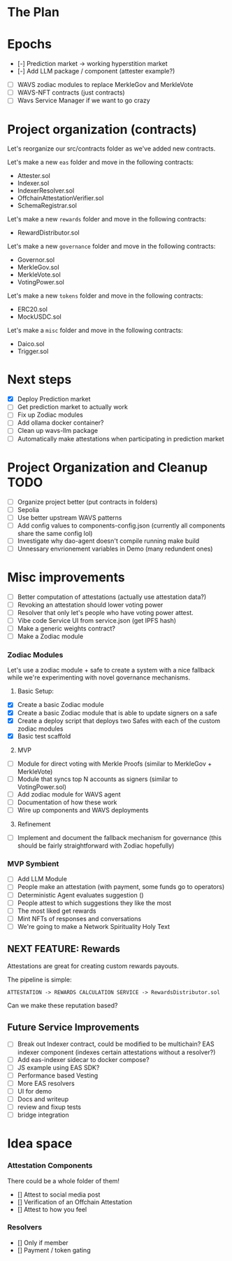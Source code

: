 # The Plan

# Epochs
- [-] Prediction market -> working hyperstition market
- [-] Add LLM package / component (attester example?)
- [ ] WAVS zodiac modules to replace MerkleGov and MerkleVote
- [ ] WAVS-NFT contracts (just contracts)
- [ ] Wavs Service Manager if we want to go crazy

# Project organization (contracts)

Let's reorganize our src/contracts folder as we've added new contracts.

Let's make a new `eas` folder and move in the following contracts:
- Attester.sol
- Indexer.sol
- IndexerResolver.sol
- OffchainAttestationVerifier.sol
- SchemaRegistrar.sol

Let's make a new `rewards` folder and move in the following contracts:
- RewardDistributor.sol

Let's make a new `governance` folder and move in the following contracts:
- Governor.sol
- MerkleGov.sol
- MerkleVote.sol
- VotingPower.sol

Let's make a new `tokens` folder and move in the following contracts:
- ERC20.sol
- MockUSDC.sol

Let's make a `misc` folder and move in the following contracts:
- Daico.sol
- Trigger.sol

# Next steps
- [x] Deploy Prediction market
- [ ] Get prediction market to actually work
- [ ] Fix up Zodiac modules
- [ ] Add ollama docker container?
- [ ] Clean up wavs-llm package
- [ ] Automatically make attestations when participating in prediction market

# Project Organization and Cleanup TODO
- [ ] Organize project better (put contracts in folders)
- [ ] Sepolia
- [ ] Use better upstream WAVS patterns
- [ ] Add config values to components-config.json (currently all components share the same config lol)
- [ ] Investigate why dao-agent doesn't compile running make build
- [ ] Unnessary envrionement variables in Demo (many redundent ones)

# Misc improvements
- [ ] Better computation of attestations (actually use attestation data?)
- [ ] Revoking an attestation should lower voting power
- [ ] Resolver that only let's people who have voting power attest.
- [ ] Vibe code Service UI from service.json (get IPFS hash)
- [ ] Make a generic weights contract?
- [ ] Make a Zodiac module

### Zodiac Modules
Let's use a zodiac module + safe to create a system with a nice fallback while we're experimenting with novel governance mechanisms.

1. Basic Setup:
- [x] Create a basic Zodiac module
- [x] Create a basic Zodiac module that is able to update signers on a safe
- [x] Create a deploy script that deploys two Safes with each of the custom zodiac modules
- [x] Basic test scaffold

2. MVP
- [ ] Module for direct voting with Merkle Proofs (similar to MerkleGov + MerkleVote)
- [ ] Module that syncs top N accounts as signers (similar to VotingPower.sol)
- [ ] Add zodiac module for WAVS agent
- [ ] Documentation of how these work
- [ ] Wire up components and WAVS deployments

3. Refinement
- [ ] Implement and document the fallback mechanism for governance (this should be fairly straightforward with Zodiac hopefully)

### MVP Symbient
- [ ] Add LLM Module
- [ ] People make an attestation (with payment, some funds go to operators)
- [ ] Deterministic Agent evaluates suggestion ()
- [ ] People attest to which suggestions they like the most
- [ ] The most liked get rewards
- [ ] Mint NFTs of responses and conversations
- [ ] We're going to make a Network Spirituality Holy Text

## NEXT FEATURE: Rewards

Attestations are great for creating custom rewards payouts.

The pipeline is simple:
```
ATTESTATION -> REWARDS CALCULATION SERVICE -> RewardsDistributor.sol
```

Can we make these reputation based?

## Future Service Improvements
- [ ] Break out Indexer contract, could be modified to be multichain? EAS indexer component (indexes certain attestations without a resolver?)
- [ ] Add eas-indexer sidecar to docker compose?
- [ ] JS example using EAS SDK?
- [ ] Performance based Vesting
- [ ] More EAS resolvers
- [ ] UI for demo
- [ ] Docs and writeup
- [ ] review and fixup tests
- [ ] bridge integration

# Idea space
### Attestation Components
There could be a whole folder of them!

- [] Attest to social media post
- [] Verification of an Offchain Attestation
- [] Attest to how you feel

### Resolvers
- [] Only if member
- [] Payment / token gating
